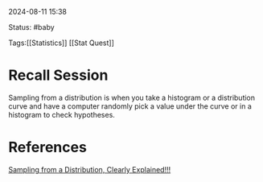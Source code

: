 2024-08-11 15:38

Status: #baby

Tags:[[Statistics]] [[Stat Quest]]

# Recall Session
Sampling from a distribution is when you take a histogram or a distribution curve and have a computer randomly pick a value under the curve or in a histogram to check hypotheses.

# References
[Sampling from a Distribution, Clearly Explained!!!](https://www.youtube.com/watch?v=XLCWeSVzHUU&list=PLblh5JKOoLUK0FLuzwntyYI10UQFUhsY9&index=9)
